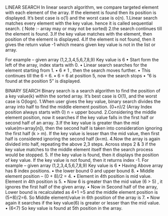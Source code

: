 LINEAR SEARCH
In linear search algorithm, we compare targeted element with each element of the array. If the element is found then its position is displayed. It’s best case is o(1) and the worst case is o(n).
1.Linear search matches every element with the key value. hence it is called sequential search.
( Note :- array may or may not be sorted)
2.the search continues till the element is found.
3.If the key value matches with the element, then position of the element is displayed.
4.If the element is not found, then it gives the return value -1 which means given key value is not in the list or array.

For example – given array (1,2,3,4,5,6,7,8,9)
                               Key value is 6
•	Start form the left of the array, index starts with 0.
•	Linear search searches for the element starting from 1.
•	6 ≠ 1 , then the search moves further.
•	This continues till the 6 = 6.
•	6 = 6 at position 5, now the search stops
•	“6 is found at the position 5” is displayed.





BINARY SEARCH
Binary search is a search algorithm to find the position of a key value(k) within the sorted array. It’s best case is O(1), and the worst case is O(logn).
1.When user gives the key value, binary search divides the array into half to find the middle element position.
(0+n)/2 (Array Index position always starts with 0)
n = upper bound.
2.Considering the middle element position, now it searches if the key value falls in the first half or second half of an array.
3.If the key value is greater than the mid value(m=array[n]), then the second half is taken into consideration ignoring the first half (k > m). If the key value is lesser than the mid value, then first half is considered ignoring the second half (k<m).
4.Now the array is again divided into half, repeating the above 2,3 steps. Across steps 2 & 3 if the key value matches to the middle element itself then the search process would be stopped.
5. If the key value is found, then it displays the position of key value. If the key value is not found, then it returns index -1.
For example – given array (1,2,3,4,5,6,7,8,9)
                               Key value is 6
•	Having Above array has 8 index positions.
•	the lower bound 0 and upper bound 8.
•	Middle element position – (0 + 8)/2 = 4.
•	Element in 4th position is mid value. Element in 4th position is 5. 
•	Now 6 is greater than the mid value (6 > 5) , it ignores the first half of the given array.
•	Now in Second half of the array, Lower bound is recalculated as 4+1 =5 and the middle element position is (5+8)/2=6. So Middle element/value in 6th position of the array is 7.
•	Now again it searches if the key value(6) is greater or lesser than the mid value.
•	(6<7) So key value is found at 5th position in the array.
  

